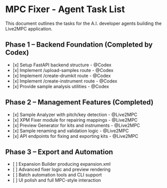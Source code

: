 # **MPC Fixer \- Agent Task List**

This document outlines the tasks for the A.I. developer agents building the Live2MPC application.

## **Phase 1 – Backend Foundation (Completed by Codex)**

* \[x\] Setup FastAPI backend structure \- @Codex  
* \[x\] Implement /upload-samples route \- @Codex  
* \[x\] Implement /create-drumkit route \- @Codex  
* \[x\] Implement /create-instrument route \- @Codex  
* \[x\] Provide sample analysis utilities \- @Codex

## **Phase 2 – Management Features (Completed)**

* \[x\] Sample Analyzer with pitch/key detection \- @Live2MPC  
* \[x\] XPM Fixer module for repairing mappings \- @Live2MPC  
* \[x\] Preview Generator for kits and instruments \- @Live2MPC  
* \[x\] Sample renaming and validation logic \- @Live2MPC  
* \[x\] API endpoints for fixing and exporting kits \- @Live2MPC

## **Phase 3 – Export and Automation**

* \[ \] Expansion Builder producing expansion.xml  
* \[ \] Advanced fixer logic and preview rendering  
* \[ \] Batch automation tools and CLI support  
* \[ \] UI polish and full MPC-style interaction
